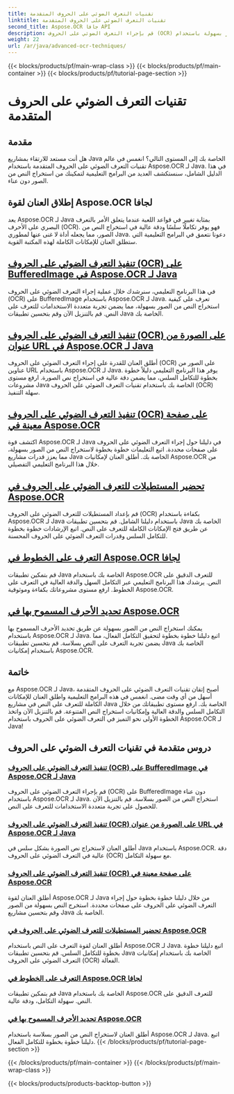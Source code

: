 ```yaml
---
title: تقنيات التعرف الضوئي على الحروف المتقدمة
linktitle: تقنيات التعرف الضوئي على الحروف المتقدمة
second_title: Aspose.OCR جافا API
description: قم بإجراء التعرف الضوئي على الحروف (OCR) على الصور بسهولة باستخدام Aspose.OCR لـ Java. استخراج النص بسلاسة وبدقة عالية. قم بتحسين مشاريع Java الخاصة بك من خلال التعرف على النص متعدد الاستخدامات.
weight: 22
url: /ar/java/advanced-ocr-techniques/
---
```


{{< blocks/products/pf/main-wrap-class >}}
{{< blocks/products/pf/main-container >}}
{{< blocks/products/pf/tutorial-page-section >}}

# تقنيات التعرف الضوئي على الحروف المتقدمة

## مقدمة

هل أنت مستعد للارتقاء بمشاريع Java الخاصة بك إلى المستوى التالي؟ انغمس في عالم تقنيات التعرف الضوئي على الحروف المتقدمة باستخدام Aspose.OCR لـ Java. في هذا الدليل الشامل، سنستكشف العديد من البرامج التعليمية لتمكينك من استخراج النص من الصور دون عناء.

## إطلاق العنان لقوة Aspose.OCR لجافا

يعد Aspose.OCR لـ Java بمثابة تغيير في قواعد اللعبة عندما يتعلق الأمر بالتعرف البصري على الأحرف (OCR). فهو يوفر تكاملًا سلسًا ودقة عالية في استخراج النص من الصور، مما يجعله أداة لا غنى عنها لمطوري Java. دعونا نتعمق في البرامج التعليمية التي ستطلق العنان للإمكانات الكاملة لهذه المكتبة القوية.

## [تنفيذ التعرف الضوئي على الحروف (OCR) على BufferedImage في Aspose.OCR لـ Java](./perform-ocr-buffered-image/)

في هذا البرنامج التعليمي، سنرشدك خلال عملية إجراء التعرف الضوئي على الحروف (OCR) على BufferedImage باستخدام Aspose.OCR لـ Java. تعرف على كيفية استخراج النص من الصور بسهولة، مما يضمن تجربة متعددة الاستخدامات للتعرف على النص. قم بالتنزيل الآن وقم بتحسين تطبيقات Java الخاصة بك.

## [تنفيذ التعرف الضوئي على الحروف (OCR) على الصورة من عنوان URL في Aspose.OCR لـ Java](./perform-ocr-image-from-url/)

أطلق العنان للقدرة على إجراء التعرف الضوئي على الحروف (OCR) على الصور من عناوين URL باستخدام Aspose.OCR لـ Java. يوفر هذا البرنامج التعليمي دليلاً خطوة بخطوة للتكامل السلس، مما يضمن دقة عالية في استخراج نص الصورة. ارفع مستوى مشروعات Java الخاصة بك باستخدام تقنيات التعرف الضوئي على الحروف (OCR) سهلة التنفيذ.

## [تنفيذ التعرف الضوئي على الحروف (OCR) على صفحة معينة في Aspose.OCR](./perform-ocr-on-page/)

اكتشف قوة Aspose.OCR لـ Java في دليلنا حول إجراء التعرف الضوئي على الحروف على صفحات محددة. اتبع التعليمات خطوة بخطوة لاستخراج النص من الصور بسهولة، مما يعزز قدرات مشاريع Java الخاصة بك. أطلق العنان لإمكانيات Aspose.OCR من خلال هذا البرنامج التعليمي التفصيلي.

## [تحضير المستطيلات للتعرف الضوئي على الحروف في Aspose.OCR](./prepare-rectangles-for-ocr/)

قم بإعداد المستطيلات للتعرف الضوئي على الحروف (OCR) بكفاءة باستخدام Aspose.OCR لـ Java باستخدام دليلنا الشامل. قم بتحسين تطبيقات Java الخاصة بك عن طريق فتح الإمكانات الكاملة للتعرف على النص. اتبع الإرشادات خطوة بخطوة للتكامل السلس وقدرات التعرف الضوئي على الحروف المحسنة.

## [التعرف على الخطوط في Aspose.OCR لجافا](./recognize-lines/)

قم بتمكين تطبيقات Java الخاصة بك باستخدام Aspose.OCR للتعرف الدقيق على النص. يرشدك هذا البرنامج التعليمي عبر التكامل السهل والدقة العالية في التعرف على الخطوط. ارفع مستوى مشروعاتك بكفاءة وموثوقية Aspose.OCR.

## [تحديد الأحرف المسموح بها في Aspose.OCR](./specify-allowed-characters/)

يمكنك استخراج النص من الصور بسهولة عن طريق تحديد الأحرف المسموح بها باستخدام Aspose.OCR لـ Java. اتبع دليلنا خطوة بخطوة لتحقيق التكامل الفعال، مما يضمن تجربة التعرف على النص بسلاسة. قم بتحسين تطبيقات Java الخاصة بك باستخدام إمكانيات Aspose.OCR.

## خاتمة

مع Aspose.OCR لـ Java، أصبح إتقان تقنيات التعرف الضوئي على الحروف المتقدمة أسهل من أي وقت مضى. انغمس في هذه البرامج التعليمية واطلق العنان للإمكانات الكاملة للتعرف على النص في مشاريع Java الخاصة بك. ارفع مستوى تطبيقاتك من خلال التكامل السلس والدقة العالية وإمكانيات استخراج النص المتنوعة. قم بالتنزيل الآن واتخذ الخطوة الأولى نحو التميز في التعرف الضوئي على الحروف باستخدام Aspose.OCR لـ Java!
## دروس متقدمة في تقنيات التعرف الضوئي على الحروف
### [تنفيذ التعرف الضوئي على الحروف (OCR) على BufferedImage في Aspose.OCR لـ Java](./perform-ocr-buffered-image/)
قم بإجراء التعرف الضوئي على الحروف (OCR) على BufferedImage دون عناء باستخدام Aspose.OCR لـ Java. استخراج النص من الصور بسلاسة. قم بالتنزيل الآن للحصول على تجربة متعددة الاستخدامات للتعرف على النص.
### [تنفيذ التعرف الضوئي على الحروف (OCR) على الصورة من عنوان URL في Aspose.OCR لـ Java](./perform-ocr-image-from-url/)
أطلق العنان لاستخراج نص الصورة بشكل سلس في Java باستخدام Aspose.OCR. دقة عالية في التعرف الضوئي على الحروف (OCR) مع سهولة التكامل.
### [تنفيذ التعرف الضوئي على الحروف (OCR) على صفحة معينة في Aspose.OCR](./perform-ocr-on-page/)
أطلق العنان لقوة Aspose.OCR لـ Java من خلال دليلنا خطوة بخطوة حول إجراء التعرف الضوئي على الحروف على صفحات محددة. استخرج النص بسهولة من الصور وقم بتحسين مشاريع Java الخاصة بك.
### [تحضير المستطيلات للتعرف الضوئي على الحروف في Aspose.OCR](./prepare-rectangles-for-ocr/)
أطلق العنان لقوة التعرف على النص باستخدام Aspose.OCR لـ Java. اتبع دليلنا خطوة بخطوة للتكامل السلس. قم بتحسين تطبيقات Java الخاصة بك باستخدام إمكانيات التعرف الضوئي على الحروف (OCR) الفعالة.
### [التعرف على الخطوط في Aspose.OCR لجافا](./recognize-lines/)
قم بتمكين تطبيقات Java الخاصة بك باستخدام Aspose.OCR للتعرف الدقيق على النص. سهولة التكامل، ودقة عالية.
### [تحديد الأحرف المسموح بها في Aspose.OCR](./specify-allowed-characters/)
أطلق العنان لاستخراج النص من الصور بسلاسة باستخدام Aspose.OCR لـ Java. اتبع دليلنا خطوة بخطوة للتكامل الفعال.
{{< /blocks/products/pf/tutorial-page-section >}}

{{< /blocks/products/pf/main-container >}}
{{< /blocks/products/pf/main-wrap-class >}}

{{< blocks/products/products-backtop-button >}}
